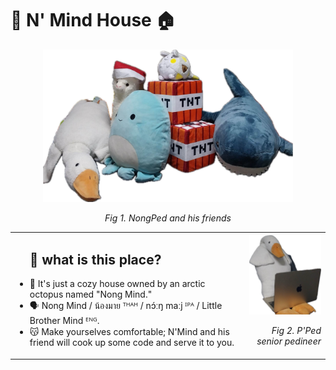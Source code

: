 # 🐙 N' Mind House 🏠

<div align="center">
  <img src="https://raw.githubusercontent.com/NongMindHouse/.github/main/profile/asset/img/NongMindFamily.png" alt="demo" width="400" />
  <p><em>Fig 1. NongPed and his friends</em></p>
</div>

<table>
  
  <tr>
    <td>
      <ul>
        <h2>🌊 what is this place?</h2>
        <li> 🩵 It's just a cozy house owned by an arctic octopus named "Nong Mind."</li>
        <li> 🗣️ Nong Mind / น้องมาย ᵀᴴᴬᴴ / nɔ́ːŋ maːj ᴵᴾᴬ / Little Brother Mind ᴱᴺᴳ.</li>
        <li> 😽 Make yourselves comfortable; N'Mind and his friend will cook up some code and serve it to you.</li>
      </ul>
    </td>
    <td style="text-align: right;">
      <img src="https://raw.githubusercontent.com/NongMindHouse/.github/main/profile/asset/img/NongPed.png" alt="demo" width="150" />
      <p><em>Fig 2. P'Ped senior pedineer </em></p>
    </td>
  </tr>
</table>

